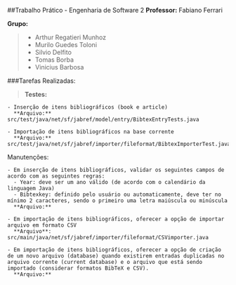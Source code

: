 ##Trabalho Prático - Engenharia de Software 2
**Professor:** Fabiano Ferrari

**Grupo:**
> - Arthur Regatieri Munhoz
> - Murilo Guedes Toloni
> - Silvio Delfito
> - Tomas Borba
> - Vinicius Barbosa


###Tarefas Realizadas:

  > **Testes:**
  
    - Inserção de itens bibliográficos (book e article)
      **Arquivo:** src/test/java/net/sf/jabref/model/entry/BibtexEntryTests.java
      
    - Importação de itens bibliográficos na base corrente
      **Arquivo:** src/test/java/net/sf/jabref/importer/fileformat/BibtexImporterTest.java
  
  Manutenções:
  
    - Em inserção de itens bibliográficos, validar os seguintes campos de acordo com as seguintes regras:
      - Year: deve ser um ano válido (de acordo com o calendário da linguagem Java)
      - Bibtexkey: definido pelo usuário ou automaticamente, deve ter no mínimo 2 caracteres, sendo o primeiro uma letra maiúscula ou minúscula
      **Arquivo:**
      
    - Em importação de itens bibliográficos, oferecer a opção de importar arquivo em formato CSV
      **Arquivo**: src/main/java/net/sf/jabref/importer/fileformat/CSVimporter.java
      
    - Em importação de itens bibliográficos, oferecer a opção de criação de um novo arquivo (database) quando existirem entradas duplicadas no arquivo corrente (current database) e o arquivo que está sendo importado (considerar formatos BibTeX e CSV).
      **Arquivo:** 
